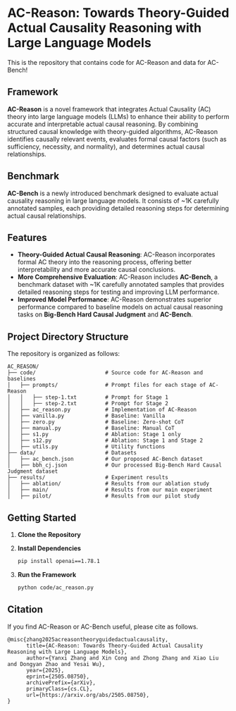 # AC-Reason: Towards Theory-Guided Actual Causality Reasoning with Large Language Models

This is the repository that contains code for AC-Reason and data for AC-Bench!


## Framework

**AC-Reason** is a novel framework that integrates Actual Causality (AC) theory into large language models (LLMs) to enhance their ability to perform accurate and interpretable actual causal reasoning. By combining structured causal knowledge with theory-guided algorithms, AC-Reason identifies causally relevant events, evaluates formal causal factors (such as sufficiency, necessity, and normality), and determines actual causal relationships.

## Benchmark

**AC-Bench** is a newly introduced benchmark designed to evaluate actual causality reasoning in large language models. It consists of ~1K carefully annotated samples, each providing detailed reasoning steps for determining actual causal relationships.

## Features

- **Theory-Guided Actual Causal Reasoning**: AC-Reason incorporates formal AC theory into the reasoning process, offering better interpretability and more accurate causal conclusions.
- **More Comprehensive Evaluation**: AC-Reason includes **AC-Bench**, a benchmark dataset with ~1K carefully annotated samples that provides detailed reasoning steps for testing and improving LLM performance.
- **Improved Model Performance**: AC-Reason demonstrates superior performance compared to baseline models on actual causal reasoning tasks on **Big-Bench Hard Causal Judgment** and **AC-Bench**.

## Project Directory Structure

The repository is organized as follows:

```
AC_REASON/
├── code/                      # Source code for AC-Reason and baselines
│   ├── prompts/               # Prompt files for each stage of AC-Reason
│   │   ├── step-1.txt         # Prompt for Stage 1
│   │   ├── step-2.txt         # Prompt for Stage 2
│   ├── ac_reason.py           # Implementation of AC-Reason
│   ├── vanilla.py             # Baseline: Vanilla
│   ├── zero.py                # Baseline: Zero-shot CoT
│   ├── manual.py              # Baseline: Manual CoT
│   ├── s1.py                  # Ablation: Stage 1 only
│   ├── s12.py                 # Ablation: Stage 1 and Stage 2
│   ├── utils.py               # Utility functions
├── data/                      # Datasets
│   ├── ac_bench.json          # Our proposed AC-Bench dataset
│   ├── bbh_cj.json            # Our processed Big-Bench Hard Causal Judgment dataset
├── results/                   # Experiment results
│   ├── ablation/              # Results from our ablation study
│   ├── main/                  # Results from our main experiment
│   ├── pilot/                 # Results from our pilot study
```

## Getting Started

1. **Clone the Repository**

2. **Install Dependencies**

   ```bash
   pip install openai==1.78.1
   ```

3. **Run the Framework**

   ```bash
   python code/ac_reason.py
   ```

## Citation

If you find AC-Reason or AC-Bench useful, please cite as follows.

```
@misc{zhang2025acreasontheoryguidedactualcausality,
      title={AC-Reason: Towards Theory-Guided Actual Causality Reasoning with Large Language Models}, 
      author={Yanxi Zhang and Xin Cong and Zhong Zhang and Xiao Liu and Dongyan Zhao and Yesai Wu},
      year={2025},
      eprint={2505.08750},
      archivePrefix={arXiv},
      primaryClass={cs.CL},
      url={https://arxiv.org/abs/2505.08750}, 
}
```
